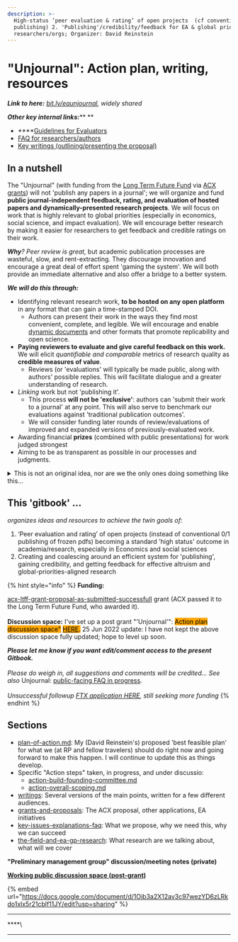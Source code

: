 ```yaml
---
description: >-
  High-status ‘peer evaluation & rating’ of open projects  (cf conventional 0/1
  publishing) 2. 'Publishing'/credibility/feedback for EA & global priorities
  researchers/orgs; Organizer: David Reinstein
---
```


# "Unjournal": Action plan, writing, resources

_**Link to here:**_ [_bit.ly/eaunjournal_](https://bit.ly/eaunjournal)_, widely shared_

_**Other key internal links:**_** **&#x20;

* ****[Guidelines for Evaluators](key-issues-explanations-faq/policies-and-templates/guidelines-for-evaluators.md)
* [FAQ for researchers/authors](key-issues-explanations-faq/faq-interaction/for-researchers-authors.md)
* [Key writings (outlining/presenting the proposal)](master/writings/)

## In a nutshell&#x20;

The "Unjournal" (with funding from the [Long Term Future Fund](https://funds.effectivealtruism.org/funds/far-future) via [ACX grants](https://astralcodexten.substack.com/p/apply-for-an-acx-grant?s=r)) will not 'publish any papers in a journal'; we will organize and fund **public journal-independent feedback, rating, and evaluation of hosted papers and dynamically-presented research projects**. We will focus on work that is highly relevant to global priorities (especially in economics, social science, and impact evaluation). We will encourage better research by making it easier for researchers to get feedback and credible ratings on their work.

_**Why**? Peer review is great,_ but academic publication processes are wasteful, slow, and rent-extracting. They discourage innovation and encourage a great deal of effort spent 'gaming the system'. We will both provide an immediate alternative and also offer a bridge to a better system.

_**We will do this through:**_

* Identifying relevant research work, **to be hosted on any open platform** in any format that can gain a time-stamped DOI.
  * Authors can present their work in the ways they find most convenient, complete, and legible. We will encourage and enable [dynamic documents](https://berkeley-scf.github.io/tutorial-dynamic-docs/) and other formats that promote replicability and open science.
* **Paying reviewers to evaluate and give careful feedback on this work.** We will elicit _quantifiable and comparable_ metrics of research quality as **credible measures of value**.
  * Reviews (or 'evaluations' will typically be made public, along with authors' possible replies. This will facilitate dialogue and a greater understanding of research.
* _Linking_ work but not 'publishing it'.
  * This process **will not be 'exclusive'**: authors can 'submit their work to a journal' at any point. This will also serve to benchmark our evaluations against 'traditional publication outcomes'.
  * We will consider funding later rounds of review/evaluations of improved and expanded versions of previously-evaluated work.
* Awarding financial **prizes** (combined with public presentations) for work judged strongest
* Aiming to be as transparent as possible in our processes and judgments.

<details>

<summary>This is not an original idea, nor are we the only ones doing something like this...</summary>

For example, this proposal is closely related to Elife's ["Publish, Review, Curate" model](https://elifesciences.org/articles/64910). We discuss other [parallel-partner-initiatives-and-resources](parallel-partner-initiatives-and-resources/ "mention"), many of whom we hope to work with. However, we think we are the only group funded to do this (and funding people to do peer review/evaluation) in this particular research area, with this particular focus.

</details>

## **This 'gitbook'** ...

_organizes ideas and resources to achieve the twin goals of:_

1. ‘Peer evaluation and rating’ of open projects (instead of conventional 0/1 publishing of frozen pdfs) becoming a standard 'high status' outcome in academia/research, especially in Economics and social sciences
2. Creating and coalescing around an efficient system for 'publishing', gaining credibility, and getting feedback for effective altruism and global-priorities-aligned research

{% hint style="info" %}
**Funding:**

[acx-ltff-grant-proposal-as-submitted-successfull](grants-and-proposals/acx-ltff-grant-proposal-as-submitted-successfull/ "mention") grant (ACX passed it to the Long Term Future Fund, who awarded it).\
\
**Discussion space:** I've set up a post grant "'Unjournal'": <mark style="background-color:orange;">Action plan discussion space"</mark> [<mark style="background-color:orange;">HERE</mark>](https://docs.google.com/document/d/1Ojb3a2X12av3c97wezYD6zLRkdo1xlx5r21cblf11JY/edit?usp=sharing)<mark style="background-color:orange;">.</mark> 25 Jun 2022 update: I have not kept the above discussion space fully updated; hope to level up soon.

_**Please let me know if you want edit/comment access to the present Gitbook.**_\
\
_Please do weigh in, all suggestions and comments will be credited... See also_ Unjournal: [public-facing FAQ in progress](https://docs.google.com/document/d/1czeeaLFg9BcsCOJLHYxvnym5icvwmOEtQyEGuc8aaXA/edit).\
\
_Unsuccessful followup_ [_FTX application HERE_](grants-and-proposals/ftx-future-fund-for-further-funding-unsuccessful.md)_, still seeking more funding_
{% endhint %}

## Sections

* [plan-of-action.md](master/plan-of-action.md "mention"): My (David Reinstein's) proposed 'best feasible plan' for what we (at RP and fellow travelers) should do right now and going forward to make this happen. I will continue to update this as things develop.
* Specific "Action steps" taken, in progress, and under discussio:
  * [action-build-founding-committee.md](action-and-progress/action-build-founding-committee.md "mention")
  * [action-overall-scoping.md](the-field-and-ea-gp-research/action-overall-scoping.md "mention")
* [writings](master/writings/ "mention"): Several versions of the main points, written for a few different audiences.
* [grants-and-proposals](grants-and-proposals/ "mention"): The ACX proposal, other applications, EA initiatives
* [key-issues-explanations-faq](key-issues-explanations-faq/ "mention"): What we propose, why we need this, why we can succeed
* [the-field-and-ea-gp-research](the-field-and-ea-gp-research/ "mention"): What research are we talking about, what will we cover

**"Preliminary management group" discussion/meeting notes (private)**

[**Working public discussion space (post-grant)**](https://docs.google.com/document/d/1Ojb3a2X12av3c97wezYD6zLRkdo1xlx5r21cblf11JY/edit?usp=sharing)

{% embed url="https://docs.google.com/document/d/1Ojb3a2X12av3c97wezYD6zLRkdo1xlx5r21cblf11JY/edit?usp=sharing" %}

***

\*\*\*\*\\

***
